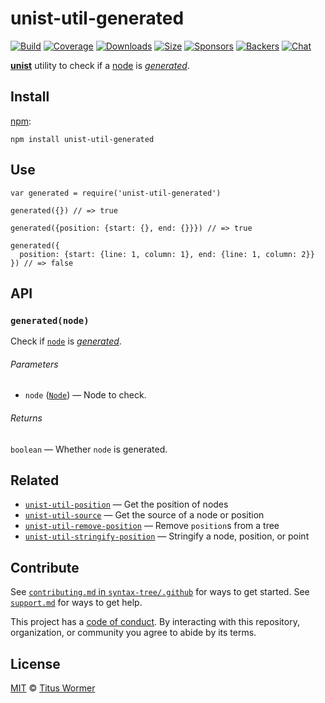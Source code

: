 unist-util-generated
====================

[![Build](https://img.shields.io/travis/syntax-tree/unist-util-generated.svg)](https://travis-ci.org/syntax-tree/unist-util-generated) [![Coverage](https://img.shields.io/codecov/c/github/syntax-tree/unist-util-generated.svg)](https://codecov.io/github/syntax-tree/unist-util-generated) [![Downloads](https://img.shields.io/npm/dm/unist-util-generated.svg)](https://www.npmjs.com/package/unist-util-generated) [![Size](https://img.shields.io/bundlephobia/minzip/unist-util-generated.svg)](https://bundlephobia.com/result?p=unist-util-generated) [![Sponsors](https://opencollective.com/unified/sponsors/badge.svg)](https://opencollective.com/unified) [![Backers](https://opencollective.com/unified/backers/badge.svg)](https://opencollective.com/unified) [![Chat](https://img.shields.io/badge/chat-discussions-success.svg)](https://github.com/syntax-tree/unist/discussions)

[**unist**](https://github.com/syntax-tree/unist) utility to check if a [node](https://github.com/syntax-tree/unist#node) is [*generated*](https://github.com/syntax-tree/unist#generated).

Install
-------

[npm](https://docs.npmjs.com/cli/install):

    npm install unist-util-generated

Use
---

    var generated = require('unist-util-generated')

    generated({}) // => true

    generated({position: {start: {}, end: {}}}) // => true

    generated({
      position: {start: {line: 1, column: 1}, end: {line: 1, column: 2}}
    }) // => false

API
---

### `generated(node)`

Check if [`node`](https://github.com/syntax-tree/unist#node) is [*generated*](https://github.com/syntax-tree/unist#generated).

###### Parameters

-   `node` ([`Node`](https://github.com/syntax-tree/unist#node)) — Node to check.

###### Returns

`boolean` — Whether `node` is generated.

Related
-------

-   [`unist-util-position`](https://github.com/syntax-tree/unist-util-position) — Get the position of nodes
-   [`unist-util-source`](https://github.com/syntax-tree/unist-util-source) — Get the source of a node or position
-   [`unist-util-remove-position`](https://github.com/syntax-tree/unist-util-remove-position) — Remove `position`s from a tree
-   [`unist-util-stringify-position`](https://github.com/syntax-tree/unist-util-stringify-position) — Stringify a node, position, or point

Contribute
----------

See [`contributing.md` in `syntax-tree/.github`](https://github.com/syntax-tree/.github/blob/HEAD/contributing.md) for ways to get started. See [`support.md`](https://github.com/syntax-tree/.github/blob/HEAD/support.md) for ways to get help.

This project has a [code of conduct](https://github.com/syntax-tree/.github/blob/HEAD/code-of-conduct.md). By interacting with this repository, organization, or community you agree to abide by its terms.

License
-------

[MIT](license) © [Titus Wormer](https://wooorm.com)
